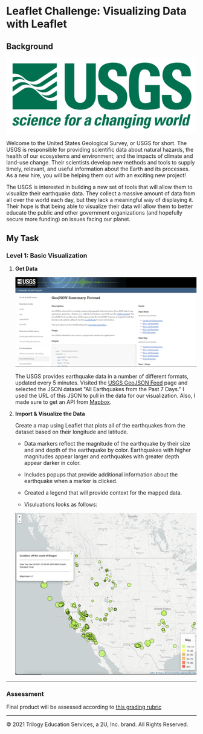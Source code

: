 # Leaflet Challenge: Visualizing Data with Leaflet

## Background

![1-Logo](Images/1-Logo.png)

Welcome to the United States Geological Survey, or USGS for short. The USGS is responsible for providing scientific data about natural hazards, the health of our ecosystems and environment; and the impacts of climate and land-use change. Their scientists develop new methods and tools to supply timely, relevant, and useful information about the Earth and its processes. As a new hire, you will be helping them out with an exciting new project!

The USGS is interested in building a new set of tools that will allow them to visualize their earthquake data. They collect a massive amount of data from all over the world each day, but they lack a meaningful way of displaying it. Their hope is that being able to visualize their data will allow them to better educate the public and other government organizations (and hopefully secure more funding) on issues facing our planet.

## My Task

### Level 1: Basic Visualization

1. **Get Data**

   ![2-Data](Images/3-Data.png)

   The USGS provides earthquake data in a number of different formats, updated every 5 minutes. Visited the [USGS GeoJSON Feed](http://earthquake.usgs.gov/earthquakes/feed/v1.0/geojson.php) page and selected the JSON dataset "All Earthquakes from the Past 7 Days." I used the URL of this JSON to pull in the data for our visualization. Also, I made sure to get an API from [Mapbox](https://www.mapbox.com). 

2. **Import & Visualize the Data**

   Create a map using Leaflet that plots all of the earthquakes from the dataset based on their longitude and latitude.

   * Data markers reflect the magnitude of the earthquake by their size and and depth of the earthquake by color. Earthquakes with higher magnitudes appear larger and earthquakes with greater depth appear darker in color.

   * Includes popups that provide additional information about the earthquake when a marker is clicked.

   * Created a legend that will provide context for the mapped data.

   * Visuluations looks as follows:

   ![3-myMap2](Images/myMap2.png)

- - -

### Assessment

Final product will be assessed according to [this grading rubric](Leaflet_Grading_Rubric.pdf)


___
© 2021  Trilogy Education Services, a 2U, Inc. brand. All Rights Reserved.	
